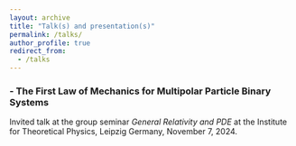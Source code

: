 ```yaml
---
layout: archive
title: "Talk(s) and presentation(s)"
permalink: /talks/
author_profile: true
redirect_from:
  - /talks
---
```



### - The First Law of Mechanics for Multipolar Particle Binary Systems
Invited talk at the group seminar *General Relativity and PDE* at the Institute for Theoretical Physics, Leipzig Germany, November 7, 2024.
